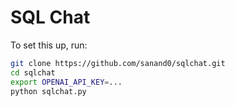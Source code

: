 # SQL Chat

To set this up, run:

```bash
git clone https://github.com/sanand0/sqlchat.git
cd sqlchat
export OPENAI_API_KEY=...
python sqlchat.py
```

